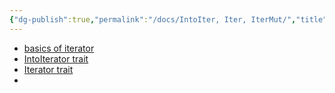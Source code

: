 ```yaml
---
{"dg-publish":true,"permalink":"/docs/IntoIter, Iter, IterMut/","title":"IntoIter, Iter, IterMut"}
---
```


- [basics of iterator](https://doc.rust-lang.org/std/iter/index.html)
- [IntoIterator trait](https://doc.rust-lang.org/std/iter/trait.IntoIterator.html)
- [Iterator trait](https://doc.rust-lang.org/std/iter/trait.Iterator.html)
- 
